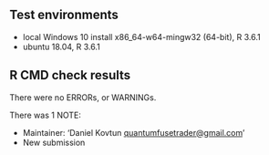 ## Test environments
* local Windows 10 install x86_64-w64-mingw32 (64-bit), R 3.6.1
* ubuntu 18.04, R 3.6.1

## R CMD check results
There were no ERRORs, or WARNINGs.

There was 1 NOTE:
* Maintainer: ‘Daniel Kovtun <quantumfusetrader@gmail.com>’
* New submission

